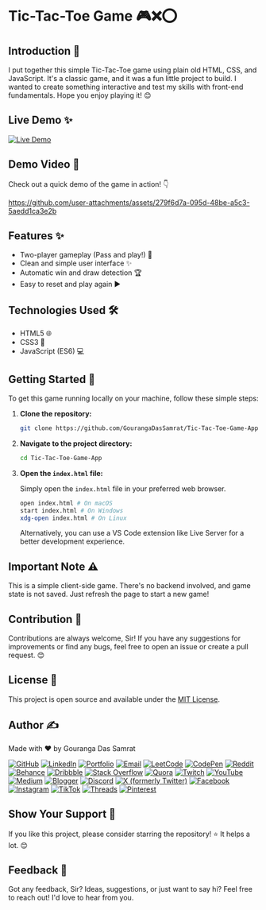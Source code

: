 
# Tic-Tac-Toe Game 🎮❌⭕

## Introduction 👋

I put together this simple Tic-Tac-Toe game using plain old HTML, CSS, and JavaScript. It's a classic game, and it was a fun little project to build. I wanted to create something interactive and test my skills with front-end fundamentals. Hope you enjoy playing it! 😊

## Live Demo ✨

[![Live Demo](https://img.shields.io/badge/Live%20Demo-Visit-brightgreen?style=for-the-badge)](https://tic-tac-toe-game-app-three.vercel.app/)

## Demo Video 🎥

Check out a quick demo of the game in action! 👇

https://github.com/user-attachments/assets/279f6d7a-095d-48be-a5c3-5aedd1ca3e2b

## Features ✨

* Two-player gameplay (Pass and play!) 👫
* Clean and simple user interface ✨
* Automatic win and draw detection 🏆
* Easy to reset and play again ▶️

## Technologies Used 🛠️

* HTML5 🌐
* CSS3 💅
* JavaScript (ES6) 💻

## Getting Started 🚀

To get this game running locally on your machine, follow these simple steps:

1.  **Clone the repository:**

    ```bash
    git clone https://github.com/GourangaDasSamrat/Tic-Tac-Toe-Game-App.git
    ```

2.  **Navigate to the project directory:**

    ```bash
    cd Tic-Tac-Toe-Game-App
    ```

3.  **Open the `index.html` file:**

    Simply open the `index.html` file in your preferred web browser.

    ```bash
    open index.html # On macOS
    start index.html # On Windows
    xdg-open index.html # On Linux
    ```

    Alternatively, you can use a VS Code extension like Live Server for a better development experience.

## Important Note ⚠️

This is a simple client-side game. There's no backend involved, and game state is not saved. Just refresh the page to start a new game!

## Contribution 🙏

Contributions are always welcome, Sir! If you have any suggestions for improvements or find any bugs, feel free to open an issue or create a pull request. 😊

## License 📝

This project is open source and available under the [MIT License](https://opensource.org/licenses/MIT).

## Author ✍️

Made with ❤️ by Gouranga Das Samrat

[![GitHub](https://img.shields.io/badge/GitHub-100000?style=for-the-badge&logo=github&logoColor=white)](https://github.com/GourangaDasSamrat)
[![LinkedIn](https://img.shields.io/badge/LinkedIn-0077B5?style=for-the-badge&logo=linkedin&logoColor=white)](https://linkedin.com/in/gouranga-das-samrat)
[![Portfolio](https://img.shields.io/badge/Portfolio-FF5722?style=for-the-badge&logo=chrome&logoColor=white)](https://gouranga-das.netlify.app/)
[![Email](https://img.shields.io/badge/Email-D14836?style=for-the-badge&logo=gmail&logoColor=white)](mailto:gouranga.das.khulna@gmail.com)
[![LeetCode](https://img.shields.io/badge/LeetCode-000000?style=for-the-badge&logo=leetcode&logoColor=yellow)](https://leetcode.com/u/gourangadassamrat/)
[![CodePen](https://img.shields.io/badge/CodePen-000000?style=for-the-badge&logo=codepen&logoColor=white)](https://codepen.io/gouranga-das-samrat)
[![Reddit](https://img.shields.io/badge/Reddit-FF4500?style=for-the-badge&logo=reddit&logoColor=white)](https://www.reddit.com/user/Capable-Plantain8709/)
[![Behance](https://img.shields.io/badge/Behance-1769FF?style=for-the-badge&logo=behance&logoColor=white)](https://www.behance.net/gourangsamrat)
[![Dribbble](https://img.shields.io/badge/Dribbble-EA4C89?style=for-the-badge&logo=dribbble&logoColor=white)](https://dribbble.com/gourangadassamrat)
[![Stack Overflow](https://img.shields.io/badge/Stack%20Overflow-F58025?style=for-the-badge&logo=stackoverflow&logoColor=white)](https://stackoverflow.com/users/27733996/gouranga-das-samrat?tab=profile)
[![Quora](https://img.shields.io/badge/Quora-B92B27?style=for-the-badge&logo=quora&logoColor=white)](https://www.quora.com/profile/Gouranga-Das-Samrat)
[![Twitch](https://img.shields.io/badge/Twitch-9146FF?style=for-the-badge&logo=twitch&logoColor=white)](https://www.twitch.tv/gourangadassamrat)
[![YouTube](https://img.shields.io/badge/YouTube-FF0000?style=for-the-badge&logo=youtube&logoColor=white)](https://www.youtube.com/@GourangaDasSamrat)
[![Medium](https://img.shields.io/badge/Medium-12100E?style=for-the-badge&logo=medium&logoColor=white)](https://medium.com/@gouranga.das.khulna)
[![Blogger](https://img.shields.io/badge/Blogger-FF5722?style=for-the-badge&logo=blogger&logoColor=white)](https://gourangadassamrat.blogspot.com/)
[![Discord](https://img.shields.io/badge/Discord-5865F2?style=for-the-badge&logo=discord&logoColor=white)](https://discord.gg/jnZStfKW7v)
[![X (formerly Twitter)](https://img.shields.io/badge/X-000000?style=for-the-badge&logo=x&logoColor=white)](https://x.com/gouranga_khulna)
[![Facebook](https://img.shields.io/badge/Facebook-1877F2?style=for-the-badge&logo=facebook&logoColor=white)](https://www.facebook.com/gourangadassamrat)
[![Instagram](https://img.shields.io/badge/Instagram-E4405F?style=for-the-badge&logo=instagram&logoColor=white)](https://instagram.com/gouranga.das.khulna)
[![TikTok](https://img.shields.io/badge/TikTok-000000?style=for-the-badge&logo=tiktok&logoColor=white)](https://www.tiktok.com/@gourangadassamrat)
[![Threads](https://img.shields.io/badge/Threads-000000?style=for-the-badge&logo=threads&logoColor=white)](https://www.threads.net/@gouranga.das.khulna)
[![Pinterest](https://img.shields.io/badge/Pinterest-E60023?style=for-the-badge&logo=pinterest&logoColor=white)](https://pinterest.com/gourangadaskhulna)

## Show Your Support 🙌

If you like this project, please consider starring the repository! ⭐ It helps a lot. 😊

## Feedback 💬

Got any feedback, Sir? Ideas, suggestions, or just want to say hi? Feel free to reach out! I'd love to hear from you. 
